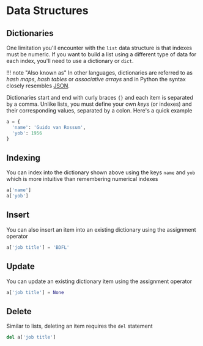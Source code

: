# Data Structures

## Dictionaries

One limitation you'll encounter with the `list` data structure is that indexes 
must be numeric. If you want to build a list using a different type of data for 
each index, you'll need to use a dictionary or `dict`.

!!! note "Also known as"
    In other languages, dictionaries are referred to as _hash maps_, _hash 
    tables_ or _associative arrays_ and in Python the syntax closely resembles 
    [JSON](https://json.org).

Dictionaries start and end with curly braces `{}` and each item is separated 
by a comma. Unlike lists, you must define your own _keys_ (or indexes) and 
their corresponding values, separated by a colon. Here's a quick example

```python
a = {
  'name': 'Guido van Rossum',
  'yob': 1956
}
```

## Indexing

You can index into the dictionary shown above using the keys `name` and `yob` 
which is more intuitive than remembering numerical indexes

```python
a['name']
a['yob']
```

## Insert 

You can also insert an item into an existing dictionary using the assignment 
operator

```python
a['job title'] = 'BDFL'
```

## Update

You can update an existing dictionary item using the assignment operator

```python
a['job title'] = None
```

## Delete

Similar to lists, deleting an item requires the `del` statement

```python
del a['job title']
```

